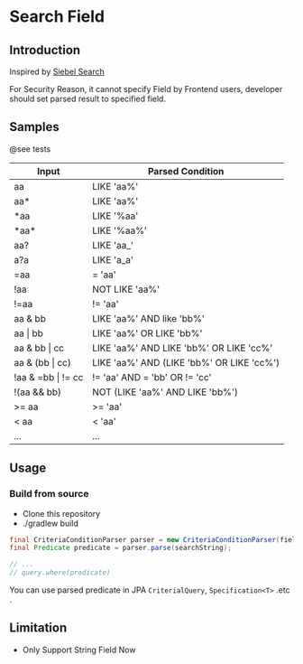 # Search Field

## Introduction

Inspired by [Siebel Search](https://docs.oracle.com/cd/F26413_09/books/Search/filter-search-specifications-syntax-for-oracle-secure-enterprise-search.html#filter-search-specifications-syntax-for-oracle-secure-enterprise-search)

For Security Reason, it cannot specify Field by Frontend users, developer should set parsed result to specified field.

## Samples

@see tests

| Input         | Parsed Condition                            |
|---------------|---------------------------------------------|
| aa            | LIKE 'aa%'                                  |
| aa*           | LIKE 'aa%'                                  |
| *aa           | LIKE '%aa'                                  |
| \*aa\*        | LIKE '%aa%'                                 |
| aa?           | LIKE 'aa_'                                  |
| a?a           | LIKE 'a_a'                                  |
| =aa           | = 'aa'                                      |
| !aa           | NOT LIKE 'aa%'                              |
| !=aa          | != 'aa'                                     |
| aa & bb       | LIKE 'aa%' AND like 'bb%'                   |
| aa \| bb      | LIKE 'aa%' OR LIKE 'bb%'                    |
| aa & bb \| cc | LIKE 'aa%' AND LIKE 'bb%' OR LIKE 'cc%'     |
| aa & (bb \| cc) | LIKE 'aa%' AND (LIKE 'bb%' OR LIKE 'cc%')   |
| !aa & =bb \| != cc | != 'aa' AND = 'bb' OR != 'cc'               |
|!(aa && bb) | NOT (LIKE 'aa%' AND LIKE 'bb%')             |
| >= aa | >= 'aa' |
| < aa | < 'aa' |
| ... | ... |


## Usage

### Build from source
- Clone this repository
- ./gradlew build

```java
final CriteriaConditionParser parser = new CriteriaConditionParser(fieldPath, criteriaBuilder);
final Predicate predicate = parser.parse(searchString);

// ...
// query.where(predicate)
```

You can use parsed predicate in JPA `CriterialQuery`, `Specification<T>` .etc .

## Limitation
  - Only Support String Field Now

